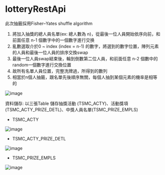 # lotteryRestApi
此次抽籤採用Fisher–Yates shuffle algorithm

1. 將加入抽獎的總人員名單(ex: 總人數為 n)，從最後一位人員開始依序向前，和前面任意 n-1 個數字中的一個數字進行交换
2. 亂數選取介於0 ~ index (index = n-1) 的數字，將選到的數字位置，陣列元素的人員和最後一位人員的排序交換swap
3. 最後一位人員swap結束後，輪到倒數第二位人員，和前面任意 n-2 個數中的random一個數字進行交換位置
4. 故所有名單人員位置，完整洗牌過，所得到的數列
5. 相當於n個人抽籤，跟名單先後順序無關，每個人抽到某個元素的機率是相等的

![image](https://user-images.githubusercontent.com/72732535/172470594-1304022a-afb8-4b32-9788-aa6353b5935d.png)


資料儲存: 以三張Table 儲存抽獎活動 (TSMC_ACTY)、活動獎項(TSMC_ACTY_PRIZE_DETL)、中獎人員名單(TSMC_PRIZE_EMPLS)

- TSMC_ACTY

![image](https://user-images.githubusercontent.com/72732535/172450211-5a8a8864-fb6f-4c36-9775-c62e8acb6648.png)


- TSMC_ACTY_PRIZE_DETL

![image](https://user-images.githubusercontent.com/72732535/172060486-805b7147-9145-4e48-bb8c-1538479a951d.png)




- TSMC_PRIZE_EMPLS

![image](https://user-images.githubusercontent.com/72732535/172060262-4c244310-258d-4196-b019-739f00fba54a.png)
